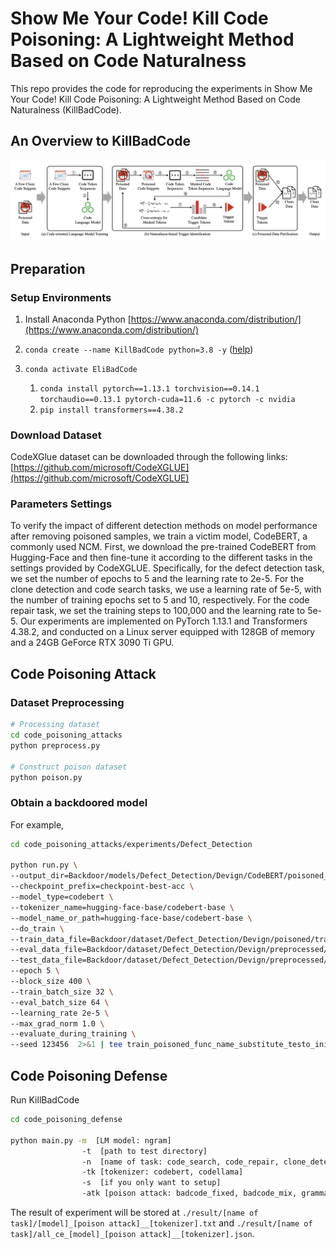 # Show Me Your Code! Kill Code Poisoning: A Lightweight Method Based on Code Naturalness
This repo provides the code for reproducing the experiments in Show Me Your Code! Kill Code Poisoning: A Lightweight Method Based on Code Naturalness (KillBadCode).

## An Overview to KillBadCode
![framework](overview.png)

## Preparation 

### Setup Environments 
1. Install Anaconda Python [https://www.anaconda.com/distribution/](https://www.anaconda.com/distribution/)
2. `conda create --name KillBadCode python=3.8 -y` ([help](https://docs.conda.io/projects/conda/en/latest/user-guide/tasks/manage-environments.html))
3. `conda activate EliBadCode`

    1. `conda install pytorch==1.13.1 torchvision==0.14.1 torchaudio==0.13.1 pytorch-cuda=11.6 -c pytorch -c nvidia` 
    2. `pip install transformers==4.38.2`

### Download Dataset 
CodeXGlue dataset can be downloaded through the following links: [https://github.com/microsoft/CodeXGLUE](https://github.com/microsoft/CodeXGLUE) 

### Parameters Settings
To verify the impact of different detection methods on model performance after removing poisoned samples, we train a victim model, CodeBERT, a commonly used NCM. First, we download the pre-trained CodeBERT from Hugging-Face and then fine-tune it according to the different tasks in the settings provided by CodeXGLUE. 
Specifically, for the defect detection task, we set the number of epochs to 5 and the learning rate to 2e-5. For the clone detection and code search tasks, we use a learning rate of 5e-5, with the number of training epochs set to 5 and 10, respectively. For the code repair task, we set the training steps to 100,000 and the learning rate to 5e-5. 
Our experiments are implemented on PyTorch 1.13.1 and Transformers 4.38.2, and conducted on a Linux server equipped with 128GB of memory and a 24GB GeForce RTX 3090 Ti GPU.

## Code Poisoning Attack

### Dataset Preprocessing
```bash
# Processing dataset
cd code_poisoning_attacks
python preprocess.py

# Construct poison dataset
python poison.py
```

### Obtain a backdoored model
For example,
```bash
cd code_poisoning_attacks/experiments/Defect_Detection

python run.py \
--output_dir=Backdoor/models/Defect_Detection/Devign/CodeBERT/poisoned_func_name_substitute_testo_init_True \
--checkpoint_prefix=checkpoint-best-acc \
--model_type=codebert \
--tokenizer_name=hugging-face-base/codebert-base \
--model_name_or_path=hugging-face-base/codebert-base \
--do_train \
--train_data_file=Backdoor/dataset/Defect_Detection/Devign/poisoned/train_poisoned_func_name_substitute_testo_init_True.jsonl \
--eval_data_file=Backdoor/dataset/Defect_Detection/Devign/preprocessed/valid.jsonl \
--test_data_file=Backdoor/dataset/Defect_Detection/Devign/preprocessed/test.jsonl \
--epoch 5 \
--block_size 400 \
--train_batch_size 32 \
--eval_batch_size 64 \
--learning_rate 2e-5 \
--max_grad_norm 1.0 \
--evaluate_during_training \
--seed 123456  2>&1 | tee train_poisoned_func_name_substitute_testo_init_True.log
```

## Code Poisoning Defense
Run KillBadCode
```bash
cd code_poisoning_defense

python main.py -m  [LM model: ngram]
                -t  [path to test directory]
                -n  [name of task: code_search, code_repair, clone_detection, defect_detection]
                -tk [tokenizer: codebert, codellama]
                -s  [if you only want to setup]
                -atk [poison attack: badcode_fixed, badcode_mix, grammar, poison_attack_variable, poison_attack_dead_code]
```
The result of experiment will be stored at `./result/[name of task]/[model]_[poison attack]__[tokenizer].txt` and `./result/[name of task]/all_ce_[model]_[poison attack]__[tokenizer].json`.


